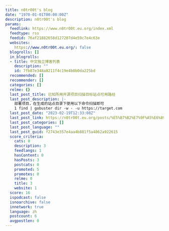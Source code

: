 ```yaml
---
title: n0tr00t's blog
date: "1970-01-01T00:00:00Z"
description: n0tr00t's blog
params:
  feedlink: https://www.n0tr00t.eu.org/index.xml
  feedtype: rss
  feedid: 76af21882658d127207d4e59c7e4c63e
  websites:
    https://www.n0tr00t.eu.org/: false
  blogrolls: []
  in_blogrolls:
  - title: 中文独立博客列表
    description: ""
    id: 7fb87e348a8211f4c19e4b0b0da225bd
  recommended: []
  recommender: []
  categories: []
  relme: {}
  last_post_title: 已知所用开源项目扫描目标站点可用路经
  last_post_description: |-
    部署项目，在生成的站点目录下使用以下命令扫描即可
    1 find | gobuster dir -w - -u https://target.com
  last_post_date: "2023-02-19T12:33:08Z"
  last_post_link: https://n0tr00t.eu.org/posts/%E5%B7%B2%E7%9F%A5%E6%89%80%E7%94%A8%E5%BC%80%E6%BA%90%E9%A1%B9%E7%9B%AE%E6%89%AB%E6%8F%8F%E7%9B%AE%E6%A0%87%E7%AB%99%E7%82%B9%E5%8F%AF%E7%94%A8%E8%B7%AF%E7%BB%8F/
  last_post_categories: []
  last_post_language: ""
  last_post_guid: f2743e357e4aa4b881f5a4862a922615
  score_criteria:
    cats: 0
    description: 3
    feedlangs: 1
    hasContent: 0
    hasPosts: 3
    postcats: 0
    promoted: 5
    promotes: 0
    relme: 0
    title: 3
    website: 1
  score: 16
  ispodcast: false
  isnoarchive: false
  innetwork: true
  language: zh
  postcount: 6
  avgpostlen: 0
---
```

